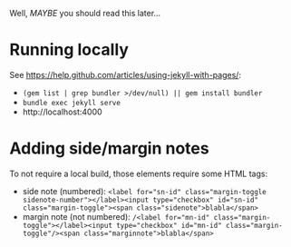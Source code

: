 Well, *MAYBE* you should read this later...

# Running locally

See https://help.github.com/articles/using-jekyll-with-pages/:

* `(gem list | grep bundler >/dev/null) || gem install bundler`
* `bundle exec jekyll serve`
* http://localhost:4000

# Adding side/margin notes

To not require a local build, those elements require some HTML tags:

*  side note (numbered): `<label for="sn-id" class="margin-toggle sidenote-number"></label><input type="checkbox" id="sn-id" class="margin-toggle"><span class="sidenote">blabla</span>`
* margin note (not numbered): `/<label for="mn-id" class="margin-toggle"></label><input type="checkbox" id="mn-id" class="margin-toggle"/><span class="marginnote">blabla</span>`
